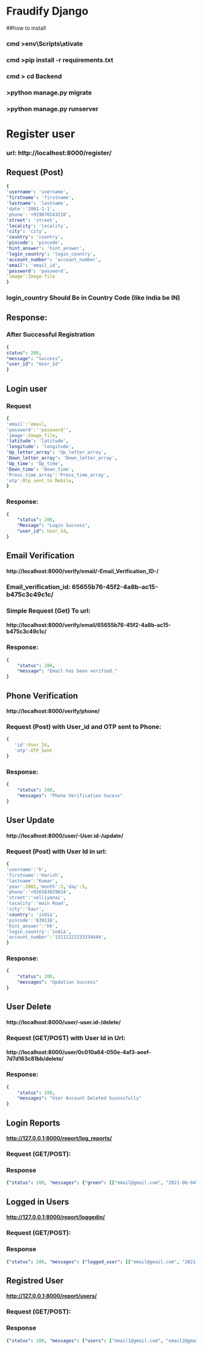 # Fraudify Django
##how to install
### cmd  >env\Scripts\ativate
### cmd  >pip install -r requirements.txt
### cmd  > cd Backend
###      >python manage.py migrate
###      >python manage.py runserver
# Register  user</h1>
### url: http://localhost:8000/register/ 
## Request (Post)</h2>
```yaml
{
'username': 'username',
'firstname': 'firstname',
'lastname': 'lastname',
'date':'2001-1-1',       
'phone':'+919876543210',
'street': 'street',
'locality': 'locality',
'city': 'city',
'country': 'country',
'pincode': 'pincode',
'hint_answer': 'hint_answer',
'login_country': 'login_country',  
'account_number': 'account_number',  
'email': 'email_id',
'password': 'password',
‘image’:Image-file 
}
```
### login_country Should Be in Country Code (like India be IN) 
## Response:
### After Successful Registration
```yaml
{
status": 200,
"message": "Success",
"user_id": "User_Id"
}
```
## Login user
### Request
```yaml
{	
'email':’email,
'password':''password'',
'image':Image_file,
'latitude': 'latitude',                                             
'longitude': 'longitude',
'Up_letter_array': 'Up_letter_array',
'Down_letter_array': 'Down_letter_array',
'Up_time': 'Up_time',
'Down_time': 'Down_time',
'Press_time_array':'Press_time_array',
'otp':Otp_sent_to Mobile,
}
```
### Response:
```yaml
{
    "status": 200,
    "Message": "Login Success",
    "user_id": User_Id,
}
```

## Email Verification
#### http://localhost:8000/verify/email/-Email_Verification_ID-/
### Email_verification_id: 65655b76-45f2-4a8b-ac15-b475c3c49c1c/ 

### Simple Request (Get) To url:
#### http://localhost:8000/verify/email/65655b76-45f2-4a8b-ac15-b475c3c49c1c/

### Response:
```yaml
{
    "status": 200,
    "message": "Email has been verified."
}
```

## Phone Verification
#### http://localhost:8000/verify/phone/
### Request (Post) with User_id and OTP sent to Phone:
```yaml
{
   'id':User_Id,
   'otp':OTP_Sent
}
```

### Response:
```yaml
{
    "status": 200,
    "messages": "Phone Verification Sucess"
}
```

## User Update
#### http://localhost:8000/user/-User.id-/update/
### Request (Post) with User Id in url:
```yaml
{	
'username':'h',
'firstname':'Harish',
'lastname':'Kumar',
'year':2001,'month':3,'day':5,
'phone':'+916383029824',
'street':'velliyanai',
'locality':'main Road',
'city':'kaur',
'country': 'india',
'pincode':'639118',
'hint_answer':'hk',
'login_country':'india',
'account_number':'13111222233334444',
}
```
### Response:
```yaml
{
    "status": 200,
    "messages": "Updation Success"
}
```
## User Delete
#### http://localhost:8000/user/-user.id-/delete/ 
### Request (GET/POST) with User Id in Url: 
#### http://localhost:8000/user/0c010a64-050e-4af3-aeef-7d7d163c81bb/delete/ 

### Response: 
```yaml
{
    "status": 200,
    "messages": "User Account Deleted Sucessfully"
}
```

## Login Reports
#### http://127.0.0.1:8000/report/log_reports/
### Request (GET/POST):

### Response
```yaml
{"status": 200, "messages": {"green": [["email@gmail.com", "2021-06-04T04:51:36.973Z"]], "blue": [["email@gmail.com", "2021-06-05T18:39:49.821Z"]], "yellow": [], "red": [["email@gmail.com", "2021-06-04T04:47:53.821Z"]]}}
```

## Logged in Users
#### http://127.0.0.1:8000/report/loggedin/
### Request (GET/POST):

### Response
```yaml
{"status": 200, "messages": {"logged_user": [["email@gmail.com", "2021-06-04T04:51:36.973Z"]]}}
```

## Registred User
#### http://127.0.0.1:8000/report/users/
### Request (GET/POST):

### Response
```yaml
{"status": 200, "messages": {"users": ["email1@gmail.com", "email2@gmail.com"], "number": 2}}
```



